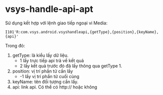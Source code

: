 # vsys-handle-api-apt
Sử dụng kết hợp với lệnh giao tiếp ngoại vi Media:
```
I101'R:com.vsys.android.vsyshandleapi,{getType},{position},{keyName},{api}'
```
Trong đó:
1. getType: là kiểu lấy dữ liệu.
    - 1 lấy trực tiếp api trả về kết quả
    - 2 lấy kết quả trước đó đã lấy thông qua getType 1.
2. position: vị trí phần tử cần lấy
    - -1 lấy vị trí phần tử cuối cùng
3. keyName: tên đối tượng cần lấy.
4. api: link api. Có thể có http:// hoặc không
